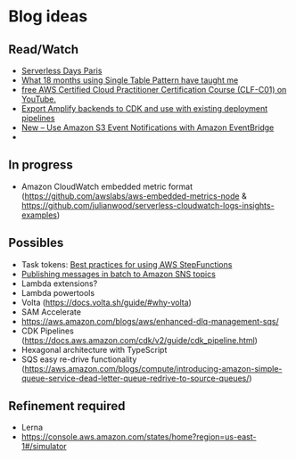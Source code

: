 # Blog ideas

## Read/Watch

* [Serverless Days Paris](https://www.youtube.com/playlist?list=PLp4wchugWzHuDS60WBFsxJ29YHlksIsxI)
* [What 18 months using Single Table Pattern have taught me](https://medium.com/@vinicius.ronconi/what-18-months-using-single-table-pattern-have-taught-me-41510084870f)
* [free AWS Certified Cloud Practitioner Certification Course (CLF-C01) on YouTube.](https://www.youtube.com/watch?v=SOTamWNgDKc)
* [Export Amplify backends to CDK and use with existing deployment pipelines](https://aws.amazon.com/blogs/mobile/export-amplify-backends-to-cdk-and-use-with-existing-deployment-pipelines/)
* [New – Use Amazon S3 Event Notifications with Amazon EventBridge](https://aws.amazon.com/blogs/aws/new-use-amazon-s3-event-notifications-with-amazon-eventbridge/?utm_source=newsletter&utm_medium=email&utm_content=offbynone&utm_campaign=Off-by-none%3A%20Issue%20%23166)
* 

## In progress

* Amazon CloudWatch embedded metric format (https://github.com/awslabs/aws-embedded-metrics-node & https://github.com/julianwood/serverless-cloudwatch-logs-insights-examples)

## Possibles

* Task tokens: [Best practices for using AWS StepFunctions](https://dev.to/lukvonstrom/best-practices-for-using-aws-stepfunctions-2io#use-waitfortasktoken)
* [Publishing messages in batch to Amazon SNS topics](https://aws.amazon.com/blogs/compute/publishing-messages-in-batch-to-amazon-sns-topics/)
* Lambda extensions?
* Lambda powertools
* Volta (https://docs.volta.sh/guide/#why-volta)
* SAM Accelerate
* https://aws.amazon.com/blogs/aws/enhanced-dlq-management-sqs/
* CDK Pipelines (https://docs.aws.amazon.com/cdk/v2/guide/cdk_pipeline.html)
* Hexagonal architecture with TypeScript
* SQS easy re-drive functionality (https://aws.amazon.com/blogs/compute/introducing-amazon-simple-queue-service-dead-letter-queue-redrive-to-source-queues/)

## Refinement required
* Lerna
* https://console.aws.amazon.com/states/home?region=us-east-1#/simulator
